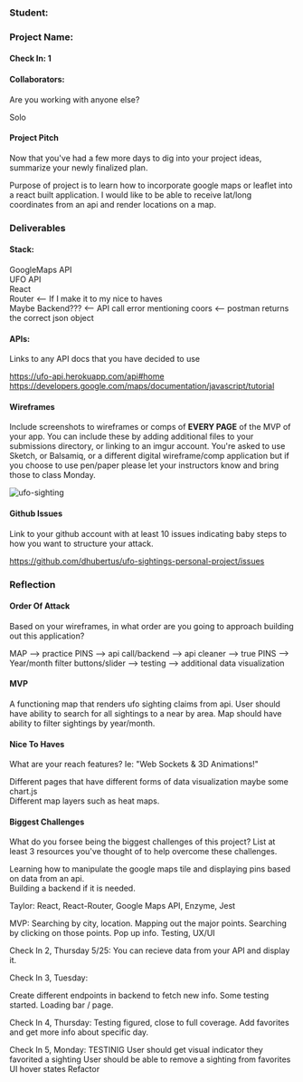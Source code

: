 ### Student:

### Project Name:  

#### Check In: 1  

#### Collaborators:  
Are you working with anyone else?

Solo

#### Project Pitch  
Now that you've had a few more days to dig into your project ideas, summarize your newly finalized plan.

Purpose of project is to learn how to incorporate google maps or leaflet into a react built application. I would like to be able to receive lat/long coordinates from an api and render locations on a map.

### Deliverables  

#### Stack:
GoogleMaps API <br />
UFO API<br />
React<br />
Router <-- If I make it to my nice to haves<br />
Maybe Backend??? <-- API call error mentioning coors <-- postman returns the correct json object

#### APIs:  
Links to any API docs that you have decided to use

https://ufo-api.herokuapp.com/api#home <br />
https://developers.google.com/maps/documentation/javascript/tutorial

#### Wireframes  
Include screenshots to wireframes or comps of **EVERY PAGE** of the MVP of your app. You can include these by adding additional files to your submissions directory, or linking to an imgur account. You're asked to use Sketch, or Balsamiq, or a different digital wireframe/comp application but if you choose to use pen/paper please let your instructors know and bring those to class Monday.  

![ufo-sighting](https://cloud.githubusercontent.com/assets/25044263/26360465/6180bf50-3f95-11e7-82e2-52a41e2757ff.png)

#### Github Issues
Link to your github account with at least 10 issues indicating baby steps to how you want to structure your attack.

https://github.com/dhubertus/ufo-sightings-personal-project/issues

### Reflection  

#### Order Of Attack  
Based on your wireframes, in what order are you going to approach building out this application?

MAP --> practice PINS --> api call/backend --> api cleaner --> true PINS --> Year/month filter buttons/slider --> testing --> additional data visualization



#### MVP

A functioning map that renders ufo sighting claims from api. User should have ability to search for all sightings to a near by area. Map should have ability to filter sightings by year/month.

#### Nice To Haves   
What are your reach features? Ie: "Web Sockets & 3D Animations!"

Different pages that have different forms of data visualization maybe some chart.js <br />
Different map layers such as heat maps.

#### Biggest Challenges  
What do you forsee being the biggest challenges of this project? List at least 3 resources you've thought of to help overcome these challenges.

Learning how to manipulate the google maps tile and displaying pins based on data from an api. <br />
Building a backend if it is needed.

Taylor:
React, React-Router, Google Maps API, Enzyme, Jest

MVP:
Searching by city, location.
Mapping out the major points.
Searching by clicking on those points. Pop up info.
Testing, UX/UI

Check In 2, Thursday 5/25:
You can recieve data from your API and display it.

Check In 3, Tuesday: 

Create different endpoints in backend to fetch new info. 
Some testing started. 
Loading bar / page.

Check In 4, Thursday:
  Testing figured, close to full coverage.
  Add favorites and get more info about specific day.

Check In 5, Monday:
TESTINIG
User should get visual indicator they favorited a sighting
User should be able to remove a sighting from favorites
UI hover states
Refactor

